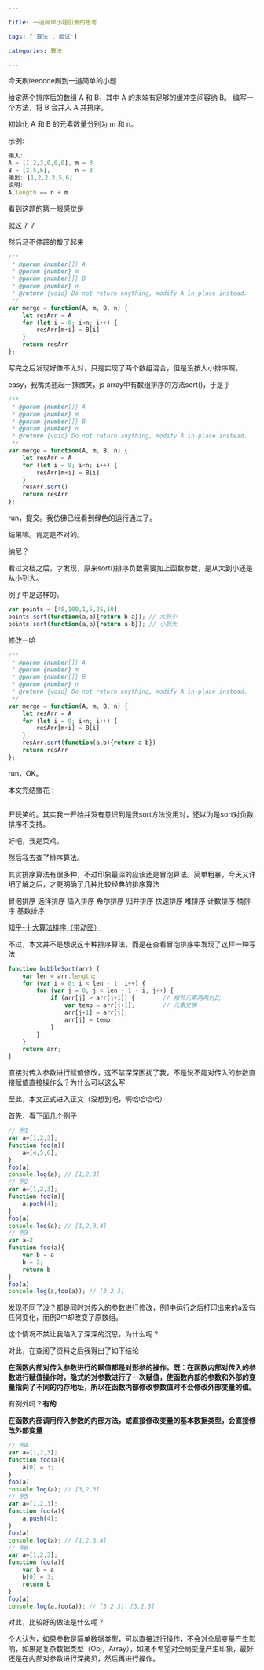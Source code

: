```yaml
---

title: 一道简单小题引发的思考

tags: ['算法','面试']

categories: 算法

---
```


今天刷leecode刷到一道简单的小题

给定两个排序后的数组 A 和 B，其中 A 的末端有足够的缓冲空间容纳 B。 编写一个方法，将 B 合并入 A 并排序。

初始化 A 和 B 的元素数量分别为 m 和 n。

<!--more-->

示例:

```javascript
输入:
A = [1,2,3,0,0,0], m = 3
B = [2,5,6],       n = 3
输出: [1,2,2,3,5,6]
说明:
A.length == n + m
```

看到这题的第一眼感觉是

就这？？

然后马不停蹄的敲了起来

``` javascript
/**
 * @param {number[]} A
 * @param {number} m
 * @param {number[]} B
 * @param {number} n
 * @return {void} Do not return anything, modify A in-place instead.
 */
var merge = function(A, m, B, n) {
    let resArr = A
    for (let i = 0; i<n; i++) {
        resArr[m+i] = B[i]
    }
    return resArr
};
```

写完之后发现好像不太对，只是实现了两个数组混合，但是没按大小排序啊。

easy，我嘴角翘起一抹微笑，js array中有数组排序的方法sort()，于是乎

```javascript
/**
 * @param {number[]} A
 * @param {number} m
 * @param {number[]} B
 * @param {number} n
 * @return {void} Do not return anything, modify A in-place instead.
 */
var merge = function(A, m, B, n) {
    let resArr = A
    for (let i = 0; i<n; i++) {
        resArr[m+i] = B[i]
    }
    resArr.sort()
    return resArr
};
```

run，提交。我仿佛已经看到绿色的运行通过了。

结果嘛。肯定是不对的。

纳尼？

看过文档之后，才发现，原来sort()排序负数需要加上函数参数，是从大到小还是从小到大。

例子中是这样的。

```javascript
var points = [40,100,1,5,25,10];
points.sort(function(a,b){return b-a}); // 大到小
points.sort(function(a,b){return a-b}); // 小到大
```

修改一哈

```javascript
/**
 * @param {number[]} A
 * @param {number} m
 * @param {number[]} B
 * @param {number} n
 * @return {void} Do not return anything, modify A in-place instead.
 */
var merge = function(A, m, B, n) {
    let resArr = A
    for (let i = 0; i<n; i++) {
        resArr[m+i] = B[i]
    }
    resArr.sort(function(a,b){return a-b})
    return resArr
};
```

run，OK。

本文完结撒花！

--------------------------------------------------------------------------------------------

开玩笑的。其实我一开始并没有意识到是我sort方法没用对，还以为是sort对负数排序不支持。

好吧，我是菜鸡。

然后我去查了排序算法。

其实排序算法有很多种，不过印象最深的应该还是冒泡算法。简单粗暴，今天又详细了解之后，才更明确了几种比较经典的排序算法

冒泡排序 选择排序 插入排序 希尔排序 归并排序 快速排序 堆排序 计数排序 桶排序 基数排序

[知乎-十大算法排序（带动图）]( https://zhuanlan.zhihu.com/p/73714165 )

不过，本文并不是想说这十种排序算法，而是在查看冒泡排序中发现了这样一种写法

```javascript
function bubbleSort(arr) {
    var len = arr.length;
    for (var i = 0; i < len - 1; i++) {
        for (var j = 0; j < len - 1 - i; j++) {
            if (arr[j] > arr[j+1]) {        // 相邻元素两两对比
                var temp = arr[j+1];        // 元素交换
                arr[j+1] = arr[j];
                arr[j] = temp;
            }
        }
    }
    return arr;
}
```

直接对传入参数进行赋值修改，这不禁深深困扰了我，不是说不能对传入的参数直接赋值直接操作么？为什么可以这么写

至此，本文正式进入正文（没想到吧，啊哈哈哈哈）

首先，看下面几个例子

```javascript
// 例1
var a=[1,2,3];
function foo(a){
    a=[4,5,6];
}
foo(a);
console.log(a); // [1,2,3]
// 例2
var a=[1,2,3];
function foo(a){
    a.push(4);
}
foo(a);
console.log(a); // [1,2,3,4]
// 例3
var a=2
function foo(a){
    var b = a
    b = 3;
    return b
}
foo(a);
console.log(a,foo(a)); // [3,2,3]
```

发现不同了没？都是同时对传入的参数进行修改，例1中运行之后打印出来的a没有任何变化，而例2中却改变了原数组。

这个情况不禁让我陷入了深深的沉思，为什么呢？

对此，在查阅了资料之后我得出了如下结论

**在函数内部对传入参数进行的赋值都是对形参的操作。既：在函数内部对传入的参数进行赋值操作时，隐式的对参数进行了一次赋值，使函数内部的参数和外部的变量指向了不同的内存地址，所以在函数内部修改参数值时不会修改外部变量的值。**

有例外吗？**有的**

**在函数内部调用传入参数的内部方法，或直接修改变量的基本数据类型，会直接修改外部变量**

```javascript
// 例4
var a=[1,2,3];
function foo(a){
    a[0] = 3;
}
foo(a);
console.log(a); // [3,2,3]
// 例5
var a=[1,2,3];
function foo(a){
    a.push(4);
}
foo(a);
console.log(a); // [1,2,3,4]
// 例6
var a=[1,2,3];
function foo(a){
    var b = a
    b[0] = 3;
    return b
}
foo(a);
console.log(a,foo(a)); // [3,2,3]，[3,2,3]
```

对此，比较好的做法是什么呢？

个人认为，如果参数是简单数据类型，可以直接进行操作，不会对全局变量产生影响，如果是复杂数据类型（Obj，Array），如果不希望对全局变量产生印象，最好还是在内部对参数进行深拷贝，然后再进行操作。

